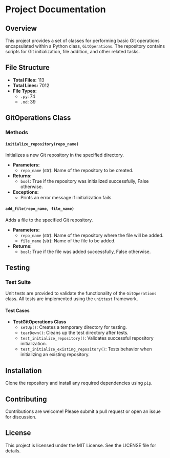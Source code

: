# Project Documentation

## Overview
This project provides a set of classes for performing basic Git operations encapsulated within a Python class, `GitOperations`. The repository contains scripts for Git initialization, file addition, and other related tasks.

## File Structure
- **Total Files:** 113
- **Total Lines:** 7012
- **File Types:**
  - `.py`: 74
  - `.md`: 39

## GitOperations Class

### Methods

#### `initialize_repository(repo_name)`
Initializes a new Git repository in the specified directory.

- **Parameters:**
  - `repo_name` (str): Name of the repository to be created.
- **Returns:**
  - `bool`: True if the repository was initialized successfully, False otherwise.
- **Exceptions:** 
  - Prints an error message if initialization fails.

#### `add_file(repo_name, file_name)`
Adds a file to the specified Git repository.

- **Parameters:**
  - `repo_name` (str): Name of the repository where the file will be added.
  - `file_name` (str): Name of the file to be added.
- **Returns:**
  - `bool`: True if the file was added successfully, False otherwise.

## Testing

### Test Suite
Unit tests are provided to validate the functionality of the `GitOperations` class. All tests are implemented using the `unittest` framework.

#### Test Cases

- **TestGitOperations Class**
  - `setUp()`: Creates a temporary directory for testing.
  - `tearDown()`: Cleans up the test directory after tests.
  - `test_initialize_repository()`: Validates successful repository initialization.
  - `test_initialize_existing_repository()`: Tests behavior when initializing an existing repository.

## Installation
Clone the repository and install any required dependencies using `pip`.

## Contributing
Contributions are welcome! Please submit a pull request or open an issue for discussion.

## License
This project is licensed under the MIT License. See the LICENSE file for details.